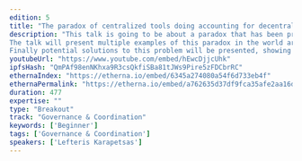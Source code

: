 ```yaml
---
edition: 5
title: "The paradox of centralized tools doing accounting for decentralized finance"
description: "This talk is going to be about a paradox that has been prevalent since the early days of Cryptocurrencies. Cryptocurrencies were made to empower the individual, to be their own bank and to enable financial freedom without having to rely on centralized institutions. The paradox lies in the contradiction that when people want to do accounting or analytics for this new financial system they happily turn to centralized tools. This act enforces the status quo of finance being managed by centralized platforms and goes against the spirit of decentralization, undermining everything we are building.
The talk will present multiple examples of this paradox in the world around us, from the way people do analytics (Blockfolio e.t.c.), to the way they do tax accounting (Bitcoin Tax e.t.c.). There will be some theorizing on why this is the case and underline why this is bad for the ecosystem and exceptionally dangerous for the people who utilize such services.
Finally potential solutions to this problem will be presented, showing how a tool that performs decentralized financial analytics, accounting and tax reporting should look like in order to respect user's privacy and fit in this new era of decentralized finance we are now entering."
youtubeUrl: "https://www.youtube.com/embed/hEwcDjjcUhk"
ipfsHash: "QmPAf98enNKhxa9R3csQkfiSBa81tJWs9Pire5zFDCbrRC"
ethernaIndex: "https://etherna.io/embed/6345a274080a54f6d733eb4f"
ethernaPermalink: "https://etherna.io/embed/a762635d37df9fca35afe2aa16da4a4df4492583461b51b7a39d7acf22113186"
duration: 477
expertise: ""
type: "Breakout"
track: "Governance & Coordination"
keywords: ['Beginner']
tags: ['Governance & Coordination']
speakers: ['Lefteris Karapetsas']
---
```

